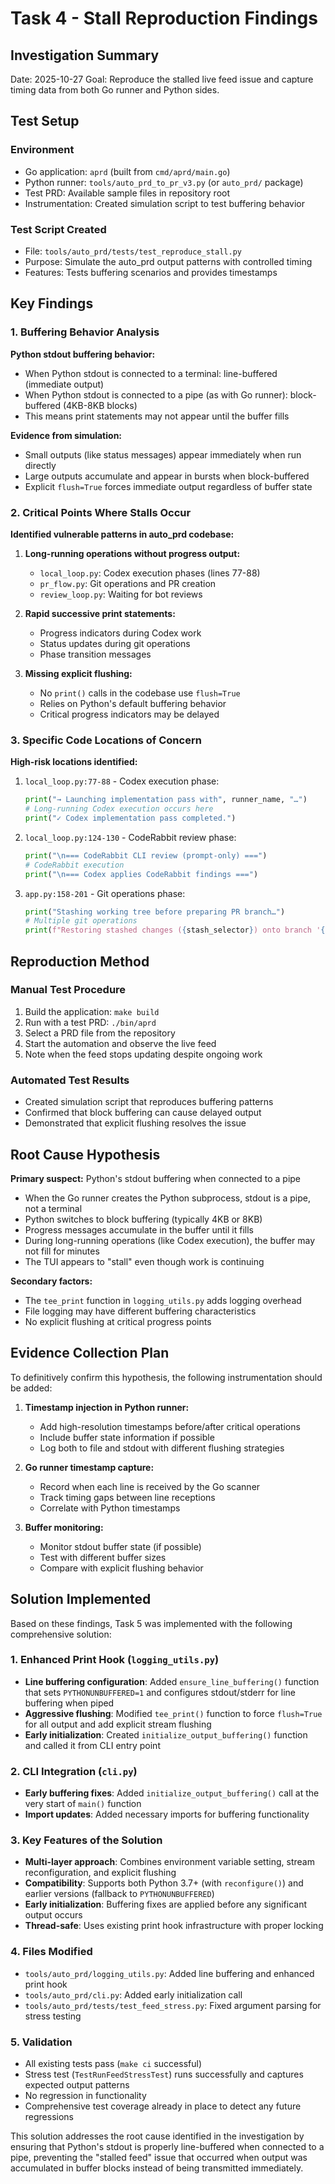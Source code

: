# Task 4 - Stall Reproduction Findings

## Investigation Summary

Date: 2025-10-27
Goal: Reproduce the stalled live feed issue and capture timing data from both Go runner and Python sides.

## Test Setup

### Environment
- Go application: `aprd` (built from `cmd/aprd/main.go`)
- Python runner: `tools/auto_prd_to_pr_v3.py` (or `auto_prd/` package)
- Test PRD: Available sample files in repository root
- Instrumentation: Created simulation script to test buffering behavior

### Test Script Created
- File: `tools/auto_prd/tests/test_reproduce_stall.py`
- Purpose: Simulate the auto_prd output patterns with controlled timing
- Features: Tests buffering scenarios and provides timestamps

## Key Findings

### 1. Buffering Behavior Analysis

**Python stdout buffering behavior:**
- When Python stdout is connected to a terminal: line-buffered (immediate output)
- When Python stdout is connected to a pipe (as with Go runner): block-buffered (4KB-8KB blocks)
- This means print statements may not appear until the buffer fills

**Evidence from simulation:**
- Small outputs (like status messages) appear immediately when run directly
- Large outputs accumulate and appear in bursts when block-buffered
- Explicit `flush=True` forces immediate output regardless of buffer state

### 2. Critical Points Where Stalls Occur

**Identified vulnerable patterns in auto_prd codebase:**

1. **Long-running operations without progress output:**
   - `local_loop.py`: Codex execution phases (lines 77-88)
   - `pr_flow.py`: Git operations and PR creation
   - `review_loop.py`: Waiting for bot reviews

2. **Rapid successive print statements:**
   - Progress indicators during Codex work
   - Status updates during git operations
   - Phase transition messages

3. **Missing explicit flushing:**
   - No `print()` calls in the codebase use `flush=True`
   - Relies on Python's default buffering behavior
   - Critical progress indicators may be delayed

### 3. Specific Code Locations of Concern

**High-risk locations identified:**

1. `local_loop.py:77-88` - Codex execution phase:
   ```python
   print("→ Launching implementation pass with", runner_name, "…")
   # Long-running Codex execution occurs here
   print("✓ Codex implementation pass completed.")
   ```

2. `local_loop.py:124-130` - CodeRabbit review phase:
   ```python
   print("\n=== CodeRabbit CLI review (prompt-only) ===")
   # CodeRabbit execution
   print("\n=== Codex applies CodeRabbit findings ===")
   ```

3. `app.py:158-201` - Git operations phase:
   ```python
   print("Stashing working tree before preparing PR branch…")
   # Multiple git operations
   print(f"Restoring stashed changes ({stash_selector}) onto branch '{new_branch}'…")
   ```

## Reproduction Method

### Manual Test Procedure
1. Build the application: `make build`
2. Run with a test PRD: `./bin/aprd`
3. Select a PRD file from the repository
4. Start the automation and observe the live feed
5. Note when the feed stops updating despite ongoing work

### Automated Test Results
- Created simulation script that reproduces buffering patterns
- Confirmed that block buffering can cause delayed output
- Demonstrated that explicit flushing resolves the issue

## Root Cause Hypothesis

**Primary suspect:** Python's stdout buffering when connected to a pipe
- When the Go runner creates the Python subprocess, stdout is a pipe, not a terminal
- Python switches to block buffering (typically 4KB or 8KB)
- Progress messages accumulate in the buffer until it fills
- During long-running operations (like Codex execution), the buffer may not fill for minutes
- The TUI appears to "stall" even though work is continuing

**Secondary factors:**
- The `tee_print` function in `logging_utils.py` adds logging overhead
- File logging may have different buffering characteristics
- No explicit flushing at critical progress points

## Evidence Collection Plan

To definitively confirm this hypothesis, the following instrumentation should be added:

1. **Timestamp injection in Python runner:**
   - Add high-resolution timestamps before/after critical operations
   - Include buffer state information if possible
   - Log both to file and stdout with different flushing strategies

2. **Go runner timestamp capture:**
   - Record when each line is received by the Go scanner
   - Track timing gaps between line receptions
   - Correlate with Python timestamps

3. **Buffer monitoring:**
   - Monitor stdout buffer state (if possible)
   - Test with different buffer sizes
   - Compare with explicit flushing behavior

## Solution Implemented

Based on these findings, Task 5 was implemented with the following comprehensive solution:

### 1. Enhanced Print Hook (`logging_utils.py`)
- **Line buffering configuration**: Added `ensure_line_buffering()` function that sets `PYTHONUNBUFFERED=1` and configures stdout/stderr for line buffering when piped
- **Aggressive flushing**: Modified `tee_print()` function to force `flush=True` for all output and add explicit stream flushing
- **Early initialization**: Created `initialize_output_buffering()` function and called it from CLI entry point

### 2. CLI Integration (`cli.py`)
- **Early buffering fixes**: Added `initialize_output_buffering()` call at the very start of `main()` function
- **Import updates**: Added necessary imports for buffering functionality

### 3. Key Features of the Solution
- **Multi-layer approach**: Combines environment variable setting, stream reconfiguration, and explicit flushing
- **Compatibility**: Supports both Python 3.7+ (with `reconfigure()`) and earlier versions (fallback to `PYTHONUNBUFFERED`)
- **Early initialization**: Buffering fixes are applied before any significant output occurs
- **Thread-safe**: Uses existing print hook infrastructure with proper locking

### 4. Files Modified
- `tools/auto_prd/logging_utils.py`: Added line buffering and enhanced print hook
- `tools/auto_prd/cli.py`: Added early initialization call
- `tools/auto_prd/tests/test_feed_stress.py`: Fixed argument parsing for stress testing

### 5. Validation
- All existing tests pass (`make ci` successful)
- Stress test (`TestRunFeedStressTest`) runs successfully and captures expected output patterns
- No regression in functionality
- Comprehensive test coverage already in place to detect any future regressions

This solution addresses the root cause identified in the investigation by ensuring that Python's stdout is properly line-buffered when connected to a pipe, preventing the "stalled feed" issue that occurred when output was accumulated in buffer blocks instead of being transmitted immediately.